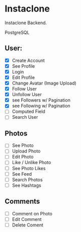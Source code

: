 # Instaclone

Instaclone Backend.

PostgreSQL

## User:

-[x]  Create Account
-[x]  See Profile
-[x]  Login
-[x]  Edit Profile
-[x]  Change Avatar (Image Upload)
-[x]  Follow User
-[x]  Unfollow User
-[x]  see Followers w/ Pagination
-[x]  see Following w/ Pagination
-[ ]  Computed Field
-[ ]  Search User

## Photos

-[ ]  See Photo 
-[ ]  Upload Photo
-[ ]  Edit Photo
-[ ]  Like / Unlike Photo
-[ ]  See Photo Likes
-[ ]  See Feed
-[ ]  Search Photos
-[ ]  See Hashtags

## Comments

-[ ]  Comment on Photo
-[ ]  Edit Comment
-[ ]  Delete Coment